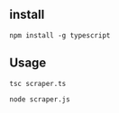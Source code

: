 ## install

```
npm install -g typescript
```

## Usage

```
tsc scraper.ts
```

```
node scraper.js
```